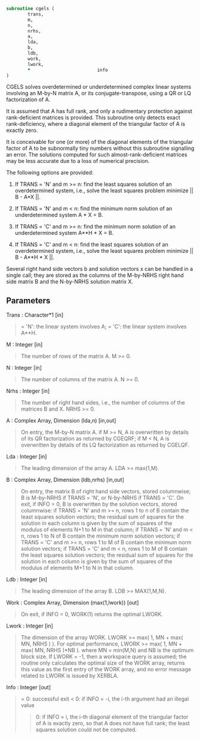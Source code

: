 ```fortran
subroutine cgels (
		trans,
		m,
		n,
		nrhs,
		a,
		lda,
		b,
		ldb,
		work,
		lwork,
		*                         info
)
```

 CGELS solves overdetermined or underdetermined complex linear systems
 involving an M-by-N matrix A, or its conjugate-transpose, using a QR
 or LQ factorization of A.

 It is assumed that A has full rank, and only a rudimentary protection
 against rank-deficient matrices is provided. This subroutine only detects
 exact rank-deficiency, where a diagonal element of the triangular factor
 of A is exactly zero.

 It is conceivable for one (or more) of the diagonal elements of the triangular
 factor of A to be subnormally tiny numbers without this subroutine signalling
 an error. The solutions computed for such almost-rank-deficient matrices may
 be less accurate due to a loss of numerical precision.

 The following options are provided:

 1. If TRANS = 'N' and m >= n:  find the least squares solution of
    an overdetermined system, i.e., solve the least squares problem
                 minimize || B - A*X ||.

 2. If TRANS = 'N' and m < n:  find the minimum norm solution of
    an underdetermined system A * X = B.

 3. If TRANS = 'C' and m >= n:  find the minimum norm solution of
    an underdetermined system A**H * X = B.

 4. If TRANS = 'C' and m < n:  find the least squares solution of
    an overdetermined system, i.e., solve the least squares problem
                 minimize || B - A**H * X ||.

 Several right hand side vectors b and solution vectors x can be
 handled in a single call; they are stored as the columns of the
 M-by-NRHS right hand side matrix B and the N-by-NRHS solution
 matrix X.

## Parameters
Trans : Character*1 [in]
> = 'N': the linear system involves A;
> = 'C': the linear system involves A**H.

M : Integer [in]
> The number of rows of the matrix A.  M >= 0.

N : Integer [in]
> The number of columns of the matrix A.  N >= 0.

Nrhs : Integer [in]
> The number of right hand sides, i.e., the number of
> columns of the matrices B and X. NRHS >= 0.

A : Complex Array, Dimension (lda,n) [in,out]
> On entry, the M-by-N matrix A.
> if M >= N, A is overwritten by details of its QR
> factorization as returned by CGEQRF;
> if M <  N, A is overwritten by details of its LQ
> factorization as returned by CGELQF.

Lda : Integer [in]
> The leading dimension of the array A.  LDA >= max(1,M).

B : Complex Array, Dimension (ldb,nrhs) [in,out]
> On entry, the matrix B of right hand side vectors, stored
> columnwise; B is M-by-NRHS if TRANS = 'N', or N-by-NRHS
> if TRANS = 'C'.
> On exit, if INFO = 0, B is overwritten by the solution
> vectors, stored columnwise:
> if TRANS = 'N' and m >= n, rows 1 to n of B contain the least
> squares solution vectors; the residual sum of squares for the
> solution in each column is given by the sum of squares of the
> modulus of elements N+1 to M in that column;
> if TRANS = 'N' and m < n, rows 1 to N of B contain the
> minimum norm solution vectors;
> if TRANS = 'C' and m >= n, rows 1 to M of B contain the
> minimum norm solution vectors;
> if TRANS = 'C' and m < n, rows 1 to M of B contain the
> least squares solution vectors; the residual sum of squares
> for the solution in each column is given by the sum of
> squares of the modulus of elements M+1 to N in that column.

Ldb : Integer [in]
> The leading dimension of the array B. LDB >= MAX(1,M,N).

Work : Complex Array, Dimension (max(1,lwork)) [out]
> On exit, if INFO = 0, WORK(1) returns the optimal LWORK.

Lwork : Integer [in]
> The dimension of the array WORK.
> LWORK >= max( 1, MN + max( MN, NRHS ) ).
> For optimal performance,
> LWORK >= max( 1, MN + max( MN, NRHS )*NB ).
> where MN = min(M,N) and NB is the optimum block size.
> If LWORK = -1, then a workspace query is assumed; the routine
> only calculates the optimal size of the WORK array, returns
> this value as the first entry of the WORK array, and no error
> message related to LWORK is issued by XERBLA.

Info : Integer [out]
> = 0:  successful exit
> < 0:  if INFO = -i, the i-th argument had an illegal value
> > 0:  if INFO =  i, the i-th diagonal element of the
> triangular factor of A is exactly zero, so that A does not have
> full rank; the least squares solution could not be
> computed.

